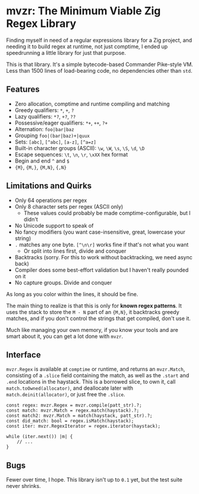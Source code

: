 # mvzr: The Minimum Viable Zig Regex Library

Finding myself in need of a regular expressions library for a Zig project, and needing it to build regex at runtime, not just comptime, I ended up speedrunning a little library for just that purpose.

This is that library.  It's a simple bytecode-based Commander Pike-style VM.  Less than 1500 lines of load-bearing code, no dependencies other than `std`.

## Features

- Zero allocation, comptime and runtime compiling and matching
- Greedy qualifiers: `*`, `+`, `?`
- Lazy qualifiers: `*?`, `+?`, `??`
- Possessive/eager qualifiers: `*+`, `++`, `?+`
- Alternation: `foo|bar|baz`
- Grouping `foo|(bar|baz)+|quux`
- Sets: `[abc]`, `[^abc]`, `[a-z]`, `[^a=z]`
- Built-in character groups (ASCII): `\w`, `\W`, `\s`, `\S`, `\d`, `\D`
- Escape sequences: `\t`, `\n`, `\r`, `\xXX` hex format
- Begin and end `^` and `$`
- `{M}`, `{M,}`, `{M,N}`, `{,N}`

## Limitations and Quirks

- Only 64 operations per regex
- Only 8 character sets per regex (ASCII only)
    - These values could probably be made comptime-configurable, but I didn't
- No Unicode support to speak of
- No fancy modifiers (you want case-insensitive, great, lowercase your string)
- `.` matches any one byte.  `[^\n\r]` works fine if that's not what you want
    - Or split into lines first, divide and conquer
- Backtracks (sorry. For this to work without backtracking, we need async back)
- Compiler does some best-effort validation but I haven't really pounded on it
- No capture groups.  Divide and conquer

As long as you color within the lines, it should be fine.

The main thing to realize is that this is only for **known regex patterns**.  It uses the stack to store the `M - N` part of an `{M,N}`, it backtracks greedy matches, and if you don't control the strings that get compiled, don't use it.

Much like managing your own memory, if you know your tools and are smart about it, you can get a lot done with `mvzr`.

## Interface

`mvzr.Regex` is available at `comptime` or runtime, and returns an `mvzr.Match`, consisting of a `.slice` field containing the match, as well as the `.start` and `.end` locations in the haystack.  This is a borrowed slice, to own it, call `match.toOwned(allocator)`, and deallocate later with `match.deinit(allocator)`, or just free the `.slice`.

```zig
const regex: mvzr.Regex = mvzr.compile(patt_str).?;
const match: mvzr.Match = regex.match(haystack).?;
const match2: mvzr.Match = match(haystack, patt_str).?;
const did_match: bool = regex.isMatch(haystack);
const iter: mvzr.RegexIterator = regex.iterator(haystack);

while (iter.next()) |m| {
    // ...
}
```

## Bugs

Fewer over time, I hope.  This library isn't up to `0.1` yet, but the test suite never shrinks.
